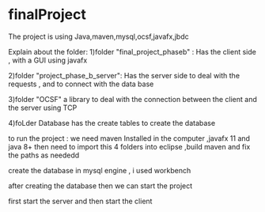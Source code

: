 # finalProject

The project is using Java,maven,mysql,ocsf,javafx,jbdc

Explain about the folder: 
  1)folder "final_project_phaseb" :
  Has the client side , with a GUI using javafx
  
  2)folder "project_phase_b_server":
  Has the server side to deal with the requests , and to connect with the data base
  
  3)folder "OCSF"
  a library to deal with the connection between the client and the server using TCP 
  
  4)foLder Database 
  has the create tables to create the database
  
  
  to run the project : we need maven Installed in the computer ,javafx 11 and java 8+ 
  then need to import this 4 folders into eclipse ,build maven and fix the paths as neededd 
  
  create the database in mysql engine , i used workbench 
  
  after creating the database then we can start the project
  
  first start the server and then start the client 
